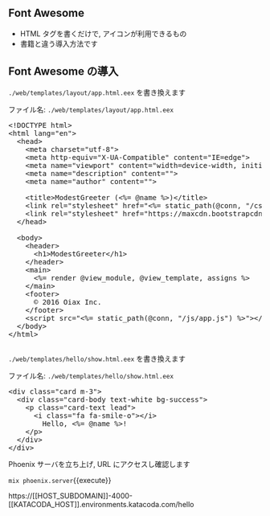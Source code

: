 ## Font Awesome

- HTML タグを書くだけで, アイコンが利用できるもの
- 書籍と違う導入方法です

## Font Awesome の導入

`./web/templates/layout/app.html.eex` を書き換えます

ファイル名: `./web/templates/layout/app.html.eex`

<pre class="file" data-filename="~/oiax/projects/modest_greeter/web/templates/layout/app.html.eex" data-target="replace">
&lt;!DOCTYPE html&gt;
&lt;html lang="en"&gt;
  &lt;head&gt;
    &lt;meta charset="utf-8"&gt;
    &lt;meta http-equiv="X-UA-Compatible" content="IE=edge"&gt;
    &lt;meta name="viewport" content="width=device-width, initial-scale=1"&gt;
    &lt;meta name="description" content=""&gt;
    &lt;meta name="author" content=""&gt;

    &lt;title&gt;ModestGreeter (&lt;%= @name %&gt;)&lt;/title&gt;
    &lt;link rel="stylesheet" href="&lt;%= static_path(@conn, "/css/app.css") %&gt;"&gt;
    &lt;link rel="stylesheet" href="https://maxcdn.bootstrapcdn.com/font-awesome/4.7.0/css/font-awesome.min.css"&gt;
  &lt;/head&gt;

  &lt;body&gt;
    &lt;header&gt;
      &lt;h1&gt;ModestGreeter&lt;/h1&gt;
    &lt;/header&gt;
    &lt;main&gt;
      &lt;%= render @view_module, @view_template, assigns %&gt;
    &lt;/main&gt;
    &lt;footer&gt;
      © 2016 Oiax Inc.
    &lt;/footer&gt;
    &lt;script src="&lt;%= static_path(@conn, "/js/app.js") %&gt;"&gt;&lt;/script&gt;
  &lt;/body&gt;
&lt;/html&gt;

</pre>


`./web/templates/hello/show.html.eex` を書き換えます

ファイル名: `./web/templates/hello/show.html.eex`

<pre class="file" data-filename="~/oiax/projects/modest_greeter/web/templates/hello/show.html.eex" data-target="replace">
&lt;div class="card m-3"&gt;
  &lt;div class="card-body text-white bg-success"&gt;
    &lt;p class="card-text lead"&gt;
      &lt;i class="fa fa-smile-o"&gt;&lt;/i&gt;
        Hello, &lt;%= @name %&gt;!
    &lt;/p&gt;
  &lt;/div&gt;
&lt;/div&gt;
</pre>

Phoenix サーバを立ち上げ, URL にアクセスし確認します

`mix phoenix.server`{{execute}}

https://[[HOST_SUBDOMAIN]]-4000-[[KATACODA_HOST]].environments.katacoda.com/hello
